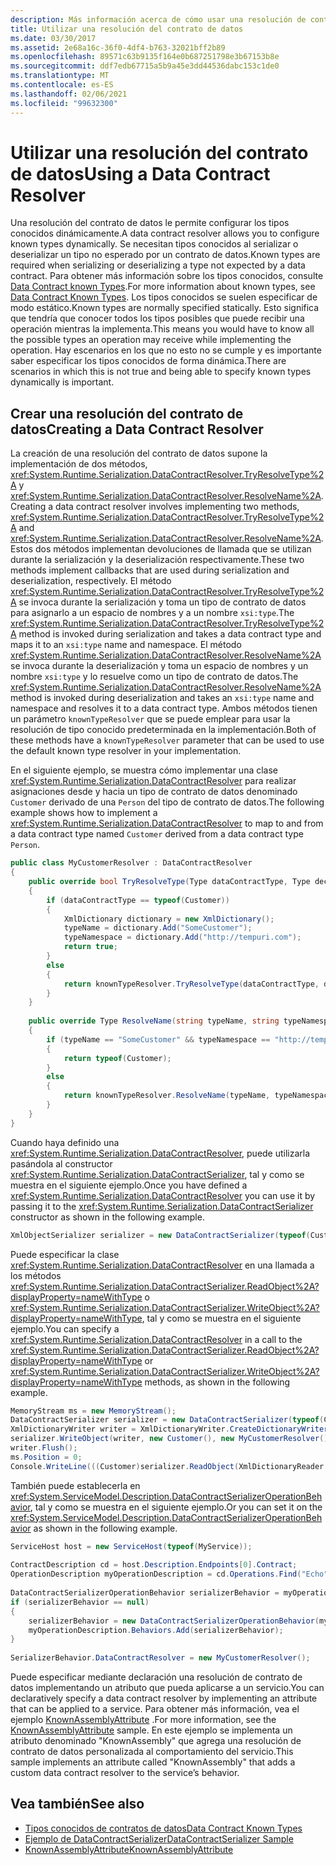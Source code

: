 ```yaml
---
description: Más información acerca de cómo usar una resolución de contrato de datos
title: Utilizar una resolución del contrato de datos
ms.date: 03/30/2017
ms.assetid: 2e68a16c-36f0-4df4-b763-32021bff2b89
ms.openlocfilehash: 89571c63b9135f164e0b687251798e3b67153b8e
ms.sourcegitcommit: ddf7edb67715a5b9a45e3dd44536dabc153c1de0
ms.translationtype: MT
ms.contentlocale: es-ES
ms.lasthandoff: 02/06/2021
ms.locfileid: "99632300"
---
```

# <a name="using-a-data-contract-resolver"></a><span data-ttu-id="9dcac-103">Utilizar una resolución del contrato de datos</span><span class="sxs-lookup"><span data-stu-id="9dcac-103">Using a Data Contract Resolver</span></span>

<span data-ttu-id="9dcac-104">Una resolución del contrato de datos le permite configurar los tipos conocidos dinámicamente.</span><span class="sxs-lookup"><span data-stu-id="9dcac-104">A data contract resolver allows you to configure known types dynamically.</span></span> <span data-ttu-id="9dcac-105">Se necesitan tipos conocidos al serializar o deserializar un tipo no esperado por un contrato de datos.</span><span class="sxs-lookup"><span data-stu-id="9dcac-105">Known types are required when serializing or deserializing a type not expected by a data contract.</span></span> <span data-ttu-id="9dcac-106">Para obtener más información sobre los tipos conocidos, consulte [Data Contract known Types](data-contract-known-types.md).</span><span class="sxs-lookup"><span data-stu-id="9dcac-106">For more information about known types, see [Data Contract Known Types](data-contract-known-types.md).</span></span> <span data-ttu-id="9dcac-107">Los tipos conocidos se suelen especificar de modo estático.</span><span class="sxs-lookup"><span data-stu-id="9dcac-107">Known types are normally specified statically.</span></span> <span data-ttu-id="9dcac-108">Esto significa que tendría que conocer todos los tipos posibles que puede recibir una operación mientras la implementa.</span><span class="sxs-lookup"><span data-stu-id="9dcac-108">This means you would have to know all the possible types an operation may receive while implementing the operation.</span></span> <span data-ttu-id="9dcac-109">Hay escenarios en los que no esto no se cumple y es importante saber especificar los tipos conocidos de forma dinámica.</span><span class="sxs-lookup"><span data-stu-id="9dcac-109">There are scenarios in which this is not true and being able to specify known types dynamically is important.</span></span>  
  
## <a name="creating-a-data-contract-resolver"></a><span data-ttu-id="9dcac-110">Crear una resolución del contrato de datos</span><span class="sxs-lookup"><span data-stu-id="9dcac-110">Creating a Data Contract Resolver</span></span>  

 <span data-ttu-id="9dcac-111">La creación de una resolución del contrato de datos supone la implementación de dos métodos, <xref:System.Runtime.Serialization.DataContractResolver.TryResolveType%2A> y <xref:System.Runtime.Serialization.DataContractResolver.ResolveName%2A>.</span><span class="sxs-lookup"><span data-stu-id="9dcac-111">Creating a data contract resolver involves implementing two methods, <xref:System.Runtime.Serialization.DataContractResolver.TryResolveType%2A> and <xref:System.Runtime.Serialization.DataContractResolver.ResolveName%2A>.</span></span> <span data-ttu-id="9dcac-112">Estos dos métodos implementan devoluciones de llamada que se utilizan durante la serialización y la deserialización respectivamente.</span><span class="sxs-lookup"><span data-stu-id="9dcac-112">These two methods implement callbacks that are used during serialization and deserialization, respectively.</span></span> <span data-ttu-id="9dcac-113">El método <xref:System.Runtime.Serialization.DataContractResolver.TryResolveType%2A> se invoca durante la serialización y toma un tipo de contrato de datos para asignarlo a un espacio de nombres y a un nombre `xsi:type`.</span><span class="sxs-lookup"><span data-stu-id="9dcac-113">The <xref:System.Runtime.Serialization.DataContractResolver.TryResolveType%2A> method is invoked during serialization and takes a data contract type and maps it to an `xsi:type` name and namespace.</span></span> <span data-ttu-id="9dcac-114">El método <xref:System.Runtime.Serialization.DataContractResolver.ResolveName%2A> se invoca durante la deserialización y toma un espacio de nombres y un nombre `xsi:type` y lo resuelve como un tipo de contrato de datos.</span><span class="sxs-lookup"><span data-stu-id="9dcac-114">The <xref:System.Runtime.Serialization.DataContractResolver.ResolveName%2A> method is invoked during deserialization and takes an `xsi:type` name and namespace and resolves it to a data contract type.</span></span> <span data-ttu-id="9dcac-115">Ambos métodos tienen un parámetro `knownTypeResolver` que se puede emplear para usar la resolución de tipo conocido predeterminada en la implementación.</span><span class="sxs-lookup"><span data-stu-id="9dcac-115">Both of these methods have a `knownTypeResolver` parameter that can be used to use the default known type resolver in your implementation.</span></span>  
  
 <span data-ttu-id="9dcac-116">En el siguiente ejemplo, se muestra cómo implementar una clase <xref:System.Runtime.Serialization.DataContractResolver> para realizar asignaciones desde y hacia un tipo de contrato de datos denominado `Customer` derivado de una `Person` del tipo de contrato de datos.</span><span class="sxs-lookup"><span data-stu-id="9dcac-116">The following example shows how to implement a <xref:System.Runtime.Serialization.DataContractResolver> to map to and from a data contract type named `Customer` derived from a data contract type `Person`.</span></span>  
  
```csharp  
public class MyCustomerResolver : DataContractResolver  
{  
    public override bool TryResolveType(Type dataContractType, Type declaredType, DataContractResolver knownTypeResolver, out XmlDictionaryString typeName, out XmlDictionaryString typeNamespace)  
    {  
        if (dataContractType == typeof(Customer))  
        {  
            XmlDictionary dictionary = new XmlDictionary();  
            typeName = dictionary.Add("SomeCustomer");  
            typeNamespace = dictionary.Add("http://tempuri.com");  
            return true;  
        }  
        else  
        {  
            return knownTypeResolver.TryResolveType(dataContractType, declaredType, null, out typeName, out typeNamespace);  
        }  
    }  
  
    public override Type ResolveName(string typeName, string typeNamespace, DataContractResolver knownTypeResolver)  
    {  
        if (typeName == "SomeCustomer" && typeNamespace == "http://tempuri.com")  
        {  
            return typeof(Customer);  
        }  
        else  
        {  
            return knownTypeResolver.ResolveName(typeName, typeNamespace, null);  
        }  
    }  
}  
```  
  
 <span data-ttu-id="9dcac-117">Cuando haya definido una <xref:System.Runtime.Serialization.DataContractResolver>, puede utilizarla pasándola al constructor <xref:System.Runtime.Serialization.DataContractSerializer>, tal y como se muestra en el siguiente ejemplo.</span><span class="sxs-lookup"><span data-stu-id="9dcac-117">Once you have defined a <xref:System.Runtime.Serialization.DataContractResolver> you can use it by passing it to the <xref:System.Runtime.Serialization.DataContractSerializer> constructor as shown in the following example.</span></span>  
  
```csharp
XmlObjectSerializer serializer = new DataContractSerializer(typeof(Customer), null, Int32.MaxValue, false, false, null, new MyCustomerResolver());  
```  
  
 <span data-ttu-id="9dcac-118">Puede especificar la clase <xref:System.Runtime.Serialization.DataContractResolver> en una llamada a los métodos <xref:System.Runtime.Serialization.DataContractSerializer.ReadObject%2A?displayProperty=nameWithType> o <xref:System.Runtime.Serialization.DataContractSerializer.WriteObject%2A?displayProperty=nameWithType>, tal y como se muestra en el siguiente ejemplo.</span><span class="sxs-lookup"><span data-stu-id="9dcac-118">You can specify a <xref:System.Runtime.Serialization.DataContractResolver> in a call to the <xref:System.Runtime.Serialization.DataContractSerializer.ReadObject%2A?displayProperty=nameWithType> or <xref:System.Runtime.Serialization.DataContractSerializer.WriteObject%2A?displayProperty=nameWithType> methods, as shown in the following example.</span></span>  
  
```csharp
MemoryStream ms = new MemoryStream();  
DataContractSerializer serializer = new DataContractSerializer(typeof(Customer));  
XmlDictionaryWriter writer = XmlDictionaryWriter.CreateDictionaryWriter(XmlWriter.Create(ms));  
serializer.WriteObject(writer, new Customer(), new MyCustomerResolver());  
writer.Flush();  
ms.Position = 0;  
Console.WriteLine(((Customer)serializer.ReadObject(XmlDictionaryReader.CreateDictionaryReader(XmlReader.Create(ms)), false, new MyCustomerResolver()));  
```  
  
 <span data-ttu-id="9dcac-119">También puede establecerla en <xref:System.ServiceModel.Description.DataContractSerializerOperationBehavior>, tal y como se muestra en el siguiente ejemplo.</span><span class="sxs-lookup"><span data-stu-id="9dcac-119">Or you can set it on the <xref:System.ServiceModel.Description.DataContractSerializerOperationBehavior> as shown in the following example.</span></span>  
  
```csharp
ServiceHost host = new ServiceHost(typeof(MyService));  
  
ContractDescription cd = host.Description.Endpoints[0].Contract;  
OperationDescription myOperationDescription = cd.Operations.Find("Echo");  
  
DataContractSerializerOperationBehavior serializerBehavior = myOperationDescription.Behaviors.Find<DataContractSerializerOperationBehavior>();  
if (serializerBehavior == null)  
{  
    serializerBehavior = new DataContractSerializerOperationBehavior(myOperationDescription);  
    myOperationDescription.Behaviors.Add(serializerBehavior);  
}  
  
SerializerBehavior.DataContractResolver = new MyCustomerResolver();  
```  
  
 <span data-ttu-id="9dcac-120">Puede especificar mediante declaración una resolución de contrato de datos implementando un atributo que pueda aplicarse a un servicio.</span><span class="sxs-lookup"><span data-stu-id="9dcac-120">You can declaratively specify a data contract resolver by implementing an attribute that can be applied to a service.</span></span>  <span data-ttu-id="9dcac-121">Para obtener más información, vea el ejemplo [KnownAssemblyAttribute](../samples/knownassemblyattribute.md) .</span><span class="sxs-lookup"><span data-stu-id="9dcac-121">For more information, see the [KnownAssemblyAttribute](../samples/knownassemblyattribute.md) sample.</span></span> <span data-ttu-id="9dcac-122">En este ejemplo se implementa un atributo denominado "KnownAssembly" que agrega una resolución de contrato de datos personalizada al comportamiento del servicio.</span><span class="sxs-lookup"><span data-stu-id="9dcac-122">This sample implements an attribute called "KnownAssembly" that adds a custom data contract resolver to the service’s behavior.</span></span>  
  
## <a name="see-also"></a><span data-ttu-id="9dcac-123">Vea también</span><span class="sxs-lookup"><span data-stu-id="9dcac-123">See also</span></span>

- [<span data-ttu-id="9dcac-124">Tipos conocidos de contratos de datos</span><span class="sxs-lookup"><span data-stu-id="9dcac-124">Data Contract Known Types</span></span>](data-contract-known-types.md)
- [<span data-ttu-id="9dcac-125">Ejemplo de DataContractSerializer</span><span class="sxs-lookup"><span data-stu-id="9dcac-125">DataContractSerializer Sample</span></span>](../samples/datacontractserializer-sample.md)
- [<span data-ttu-id="9dcac-126">KnownAssemblyAttribute</span><span class="sxs-lookup"><span data-stu-id="9dcac-126">KnownAssemblyAttribute</span></span>](../samples/knownassemblyattribute.md)
